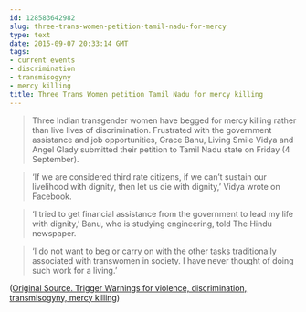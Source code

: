 ```yaml
---
id: 128583642982
slug: three-trans-women-petition-tamil-nadu-for-mercy
type: text
date: 2015-09-07 20:33:14 GMT
tags:
- current events
- discrimination
- transmisogyny
- mercy killing
title: Three Trans Women petition Tamil Nadu for mercy killing
---
```

> Three Indian transgender women have begged for mercy killing rather than live lives of discrimination. Frustrated with the government assistance and job opportunities, Grace Banu, Living Smile Vidya and Angel Glady submitted their petition to Tamil Nadu state on Friday (4 September).

> ‘If we are considered third rate citizens, if we can’t sustain our livelihood with dignity, then let us die with dignity,’ Vidya wrote on Facebook.

> ‘I tried to get financial assistance from the government to lead my life with dignity,’ Banu, who is studying engineering, told The Hindu newspaper.

> ‘I do not want to beg or carry on with the other tasks traditionally associated with transwomen in society. I have never thought of doing such work for a living.’

([Original Source. Trigger Warnings for violence, discrimination, transmisogyny, mercy killing][1])

[1]: http://web.archive.org/web/20150907112200/http://www.gaystarnews.com/article/trans-indians-beg-for-mercy-killings-rather-than-lives-of-discrimination/